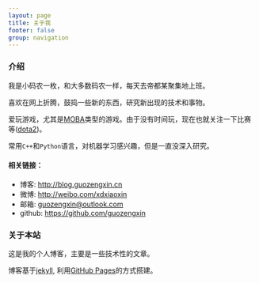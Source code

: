 ```yaml
---
layout: page
title: 关于我
footer: false
group: navigation
---
```


### 介绍

我是小码农一枚，和大多数码农一样，每天去帝都某聚集地上班。

喜欢在网上折腾，鼓捣一些新的东西，研究新出现的技术和事物。

爱玩游戏，尤其是[MOBA][]类型的游戏。由于没有时间玩，现在也就关注一下比赛等([dota2][])。

常用`C++`和`Python`语言，对机器学习感兴趣，但是一直没深入研究。

#### 相关链接：

- 博客: <http://blog.guozengxin.cn>
- 微博: <http://weibo.com/xdxiaoxin>
- 邮箱: [guozengxin@outlook.com][email]
- github: <https://github.com/guozengxin>

### 关于本站

这是我的个人博客，主要是一些技术性的文章。

博客基于[jekyll][], 利用[GitHub Pages][githubpages]的方式搭建。


[MOBA]: http://baike.baidu.com/view/6076594.htm "MOBA"
[email]: mailto:guozengxin@outlook.com "send to me"
[dota2]: http://www.dota2.com.cn/ "dota2"
[githubpages]: https://pages.github.com/ "GitHub Pages"
[jekyll]: http://jekyllrb.com/ "jekyll"
